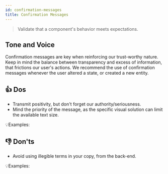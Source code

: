 ```yaml
---
id: confirmation-messages
title: Confirmation Messages
---
```



> Validate that a component's behavior meets expectations.

## Tone and Voice

Confirmation messages are key when reinforcing our trust-worthy nature. Keep in mind the balance between transparency and excess of information, that frictions our user's actions. We recommend the use of confirmation messages whenever the user altered a state, or created a new entity.    



## 👍 Dos

- Transmit positivity, but don't forget our authority/seriousness.    
- Mind the priority of the message, as the specific visual solution can limit the available text size.    

💡Examples: 


## 👎 Don'ts
- Avoid using illegible terms in your copy, from the back-end.    

💡Examples:
